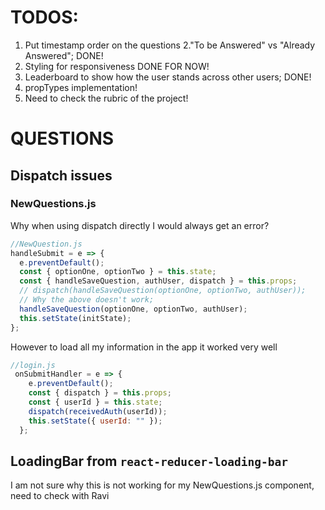 # TODOS: 
1. Put timestamp order on the questions
2."To be Answered" vs "Already Answered"; DONE! 
3. Styling for responsiveness DONE FOR NOW! 
4. Leaderboard to show how the user stands across other users; DONE!
5. propTypes implementation! 
6. Need to check the rubric of the project!


# QUESTIONS

## Dispatch issues

### NewQuestions.js

Why when using dispatch directly I would always get an error?

```js
//NewQuestion.js
handleSubmit = e => {
  e.preventDefault();
  const { optionOne, optionTwo } = this.state;
  const { handleSaveQuestion, authUser, dispatch } = this.props;
  // dispatch(handleSaveQuestion(optionOne, optionTwo, authUser));
  // Why the above doesn't work;
  handleSaveQuestion(optionOne, optionTwo, authUser);
  this.setState(initState);
};
```

However to load all my information in the app it worked very well

```js
//login.js
 onSubmitHandler = e => {
    e.preventDefault();
    const { dispatch } = this.props;
    const { userId } = this.state;
    dispatch(receivedAuth(userId));
    this.setState({ userId: "" });
  };
```


## LoadingBar from `react-reducer-loading-bar`

I am not sure why this is not working for my NewQuestions.js component, need to check with Ravi